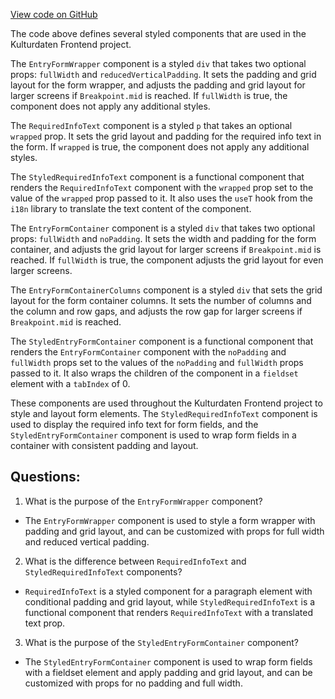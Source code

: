 [View code on GitHub](https://github.com/technologiestiftung/kulturdaten-frontend/blob/master/components/EntryForm/wrappers.tsx)

The code above defines several styled components that are used in the Kulturdaten Frontend project. 

The `EntryFormWrapper` component is a styled `div` that takes two optional props: `fullWidth` and `reducedVerticalPadding`. It sets the padding and grid layout for the form wrapper, and adjusts the padding and grid layout for larger screens if `Breakpoint.mid` is reached. If `fullWidth` is true, the component does not apply any additional styles. 

The `RequiredInfoText` component is a styled `p` that takes an optional `wrapped` prop. It sets the grid layout and padding for the required info text in the form. If `wrapped` is true, the component does not apply any additional styles. 

The `StyledRequiredInfoText` component is a functional component that renders the `RequiredInfoText` component with the `wrapped` prop set to the value of the `wrapped` prop passed to it. It also uses the `useT` hook from the `i18n` library to translate the text content of the component. 

The `EntryFormContainer` component is a styled `div` that takes two optional props: `fullWidth` and `noPadding`. It sets the width and padding for the form container, and adjusts the grid layout for larger screens if `Breakpoint.mid` is reached. If `fullWidth` is true, the component adjusts the grid layout for even larger screens. 

The `EntryFormContainerColumns` component is a styled `div` that sets the grid layout for the form container columns. It sets the number of columns and the column and row gaps, and adjusts the row gap for larger screens if `Breakpoint.mid` is reached. 

The `StyledEntryFormContainer` component is a functional component that renders the `EntryFormContainer` component with the `noPadding` and `fullWidth` props set to the values of the `noPadding` and `fullWidth` props passed to it. It also wraps the children of the component in a `fieldset` element with a `tabIndex` of 0. 

These components are used throughout the Kulturdaten Frontend project to style and layout form elements. The `StyledRequiredInfoText` component is used to display the required info text for form fields, and the `StyledEntryFormContainer` component is used to wrap form fields in a container with consistent padding and layout.
## Questions: 
 1. What is the purpose of the `EntryFormWrapper` component?
- The `EntryFormWrapper` component is used to style a form wrapper with padding and grid layout, and can be customized with props for full width and reduced vertical padding.

2. What is the difference between `RequiredInfoText` and `StyledRequiredInfoText` components?
- `RequiredInfoText` is a styled component for a paragraph element with conditional padding and grid layout, while `StyledRequiredInfoText` is a functional component that renders `RequiredInfoText` with a translated text prop.

3. What is the purpose of the `StyledEntryFormContainer` component?
- The `StyledEntryFormContainer` component is used to wrap form fields with a fieldset element and apply padding and grid layout, and can be customized with props for no padding and full width.